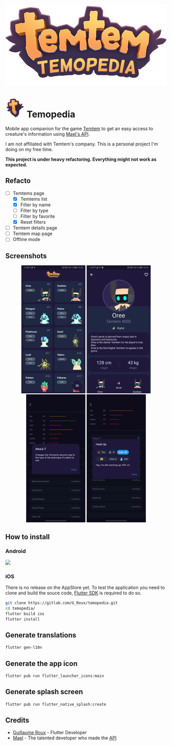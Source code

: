 <div align="center">
    <img src="assets/logos/logo_big.png">
</div>

# <img src="assets/logos/logo_small.png" height="60"> Temopedia

Mobile app companion for the game [Temtem](https://crema.gg/games/temtem/) to get an easy access to creature's information using [Mael's API](#credits).

I am not affiliated with Temtem's company. This is a personal project I'm doing on my free time.

**This project is under heavy refactoring. Everything might not work as expected.**

## Refacto

- [ ] Temtems page
  - [x] Temtems list
  - [x] Filter by name
  - [ ] Filter by type
  - [ ] Filter by favorite
  - [x] Reset filters
- [ ] Temtem details page
- [ ] Temtem map page
- [ ] Offline mode

## Screenshots

<div align="center">
    <img src="flutter_01.png" height="400">
    <img src="flutter_02.png" height="400">
    <img src="flutter_03.png" height="400">
    <img src="flutter_04.png" height="400">
</div>

## How to install

### Android

[<img src="https://play.google.com/intl/en_us/badges/static/images/badges/en_badge_web_generic.png" height="200">](https://play.google.com/store/apps/details?id=com.maniak.temopedia)

### iOS

There is no release on the AppStore yet.
To test the application you need to clone and build the souce code, [Flutter SDK](https://flutter.dev/) is required to do so.

``` bash
git clone https://gitlab.com/G_Roux/temopedia.git
cd temopedia/
flutter build ios
flutter install
```

## Generate translations

``` bash
flutter gen-l10n
```

## Generate the app icon

``` bash
flutter pub run flutter_launcher_icons:main
```

## Generate splash screen

``` bash
flutter pub run flutter_native_splash:create
```

## Credits

* [Guillaume Roux](https://github.com/TesteurManiak) - Flutter Developer
* [Mael](https://github.com/maael) - The talented developer who made the [API](https://github.com/maael/temtem-api)

